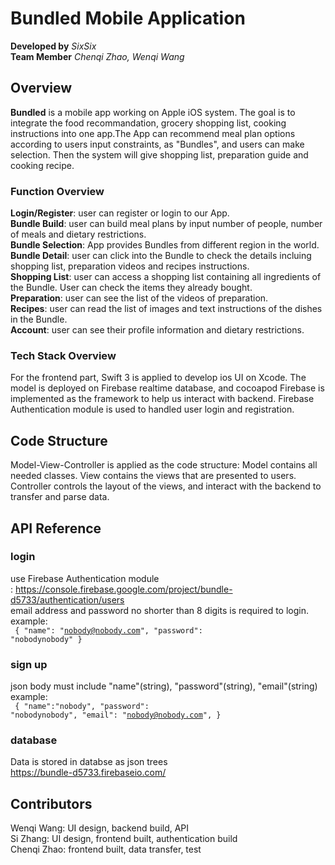 # Bundled Mobile Application

**Developed by** *SixSix*  
**Team Member** *Chenqi Zhao, Wenqi Wang*

## Overview

<b>Bundled</b> is a mobile app working on Apple iOS system. 
The goal is to integrate the food recommandation, grocery shopping list, cooking instructions into one app.The App can recommend meal plan options according to users input constraints, as "Bundles", and users can make selection. Then the system will give shopping list, preparation guide and cooking recipe.<br>

### Function Overview

**Login/Register**: user can register or login to our App.<br/>
**Bundle Build**: user can build meal plans by input number of people, number of meals and dietary restrictions.<br/>
**Bundle Selection**: App provides Bundles from different region in the world.<br/>
**Bundle Detail**: user can click into the Bundle to check the details incluing shopping list, preparation videos and recipes instructions.<br/>
**Shopping List**: user can access a shopping list containing all ingredients of the Bundle. User can check the items they already bought.<br/>
**Preparation**: user can see the list of the videos of preparation.<br/>
**Recipes**: user can read the list of images and text instructions of the dishes in the Bundle.<br/>
**Account**: user can see their profile information and dietary restrictions.<br/>

### Tech Stack Overview

For the frontend part, Swift 3 is applied to develop ios UI on Xcode. 
The model is deployed on Firebase realtime database, and cocoapod Firebase is implemented as the framework to help us interact with backend.
Firebase Authentication module is used to handled user login and registration.

## Code Structure

Model-View-Controller is applied as the code structure:
Model contains all needed classes.
View contains the views that are presented to users.
Controller controls the layout of the views, and interact with the backend to transfer and parse data.

## API Reference

### login
use Firebase Authentication module<br/>:
https://console.firebase.google.com/project/bundle-d5733/authentication/users<br/>
email address and password no shorter than 8 digits is required to login.
example:<br/>
<code>
{
	"name": "nobody@nobody.com",
	"password": "nobodynobody"
}
</code>

### sign up
json body must include "name"(string), "password"(string), "email"(string)<br/>
example:<br/>
<code>
{
	"name":"nobody",
	"password": "nobodynobody",
	"email": "nobody@nobody.com",
}
</code>

### database
Data is stored in databse as json trees<br/>
https://bundle-d5733.firebaseio.com/


## Contributors
Wenqi Wang: UI design, backend build, API<br/>
Si Zhang: UI design, frontend built, authentication build<br/>
Chenqi Zhao: frontend built, data transfer, test<br/>






